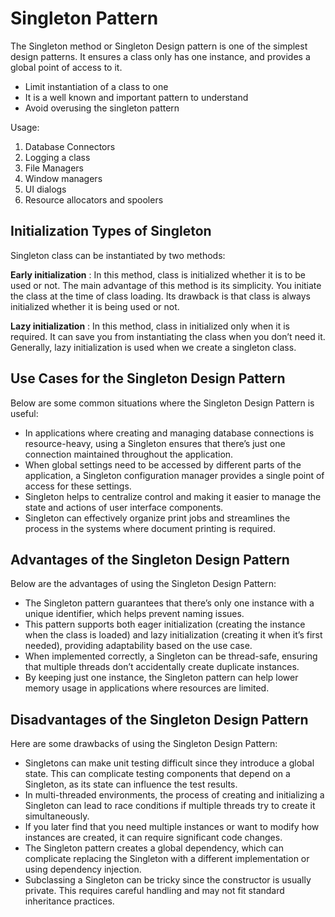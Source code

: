 # Singleton Pattern
The Singleton method or Singleton Design pattern is one of the simplest design patterns. It ensures a class only has one instance, and provides a global point of access to it.
- Limit instantiation of a class to one
- It is a well known and important pattern to understand
- Avoid overusing the singleton pattern

Usage:
1. Database Connectors
2. Logging a class
2. File Managers
3. Window managers
4. UI dialogs
5. Resource allocators and spoolers


## Initialization Types of Singleton
Singleton class can be instantiated by two methods:

**Early initialization** : In this method, class is initialized whether it is to be used or not. The main advantage of 
this method is its simplicity. You initiate the class at the time of class loading. Its drawback is that class is always initialized whether it is being used or not.

**Lazy initialization** : In this method, class in initialized only when it is required. It can save you from 
instantiating the class when you don’t need it. Generally, lazy initialization is used when we create a singleton class.

## Use Cases for the Singleton Design Pattern
Below are some common situations where the Singleton Design Pattern is useful:

- In applications where creating and managing database connections is resource-heavy, using a Singleton ensures that 
 there’s just one connection maintained throughout the application.
- When global settings need to be accessed by different parts of the application, a Singleton configuration manager 
  provides a single point of access for these settings.
- Singleton helps to centralize control and making it easier to manage the state and actions of user interface 
  components.
- Singleton can effectively organize print jobs and streamlines the process in the systems where document printing is 
  required.

## Advantages of the Singleton Design Pattern
Below are the advantages of using the Singleton Design Pattern:

- The Singleton pattern guarantees that there’s only one instance with a unique identifier, which helps prevent 
naming issues.
- This pattern supports both eager initialization (creating the instance when the class is loaded) and lazy 
  initialization (creating it when it’s first needed), providing adaptability based on the use case.
- When implemented correctly, a Singleton can be thread-safe, ensuring that multiple threads don’t accidentally 
  create duplicate instances.
- By keeping just one instance, the Singleton pattern can help lower memory usage in applications where resources are 
  limited.

## Disadvantages of the Singleton Design Pattern
Here are some drawbacks of using the Singleton Design Pattern:

- Singletons can make unit testing difficult since they introduce a global state. This can complicate testing 
components that depend on a Singleton, as its state can influence the test results.
- In multi-threaded environments, the process of creating and initializing a Singleton can lead to race conditions if 
  multiple threads try to create it simultaneously.
- If you later find that you need multiple instances or want to modify how instances are created, it can require 
  significant code changes.
- The Singleton pattern creates a global dependency, which can complicate replacing the Singleton with a different 
  implementation or using dependency injection.
- Subclassing a Singleton can be tricky since the constructor is usually private. This requires careful handling and 
  may not fit standard inheritance practices.
